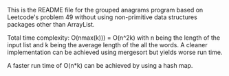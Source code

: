 This is the README file for the grouped anagrams program based on Leetcode's problem 49 without using non-primitive data structures packages other than ArrayList. 

Total time complexity: O(nmax(k))) = O(n^2k) with n being the length of the input list and k being the average length of the all the words.
A cleaner implementation can be achieved using mergesort but yields worse run time. 

A faster run time of O(n*k) can be achieved by using a hash map.
